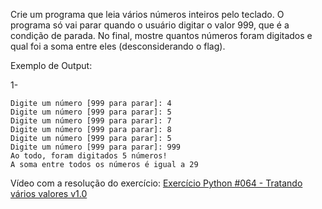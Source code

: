 Crie um programa que leia vários números inteiros pelo teclado. O programa só vai parar quando o usuário digitar o valor 999, que é a condição de parada. No final, mostre quantos números foram digitados e qual foi a soma entre eles (desconsiderando o flag).

Exemplo de Output:

1-
~~~
Digite um número [999 para parar]: 4
Digite um número [999 para parar]: 5
Digite um número [999 para parar]: 7
Digite um número [999 para parar]: 8
Digite um número [999 para parar]: 5
Digite um número [999 para parar]: 999
Ao todo, foram digitados 5 números!
A soma entre todos os números é igual a 29
~~~

<p>Vídeo com a resolução do exercício: <a href="https://www.youtube.com/watch?v=mYlbttiLHM0&list=PLvE-ZAFRgX8hnECDn1v9HNTI71veL3oW0&index=81" target="_blank">Exercício Python #064 - Tratando vários valores v1.0</a></p>